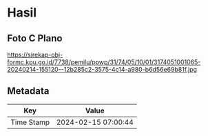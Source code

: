 # Hasil

## Foto C Plano

https://sirekap-obj-formc.kpu.go.id/7738/pemilu/ppwp/31/74/05/10/01/3174051001065-20240214-155120--12b285c2-3575-4c14-a980-b6d56e69b81f.jpg


## Metadata

| Key        | Value               |
| ---------- | ------------------- |
| Time Stamp | 2024-02-15 07:00:44 |



